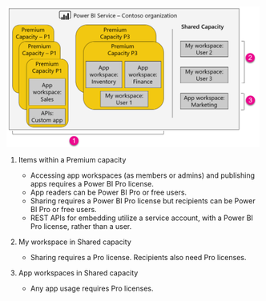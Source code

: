 ![](media/powerbi-premium-illustration/premium-chart.png "Illustration of Power BI Premium")

1. Items within a Premium capacity

     - Accessing app workspaces (as members or admins) and publishing apps requires a Power BI Pro license.
     - App readers can be Power BI Pro or free users.
     - Sharing requires a Power BI Pro license but recipients can be Power BI Pro or free users.
     - REST APIs for embedding utilize a service account, with a Power BI Pro license, rather than a user.

2. My workspace in Shared capacity

    * Sharing requires a Pro license. Recipients also need Pro licenses.

3. App workspaces in Shared capacity

    * Any app usage requires Pro licenses.